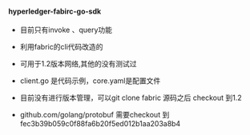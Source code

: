 #### hyperledger-fabirc-go-sdk


+ 目前只有invoke 、query功能
+ 利用fabric的cli代码改造的
+ 可用于1.2版本网络,其他的没有测试过
+ client.go 是代码示例，core.yaml是配置文件


+ 目前没有进行版本管理，可以git clone fabric 源码之后 checkout 到1.2  
+ github.com/golang/protobuf 需要checkout 到fec3b39b059c0f88fa6b20f5ed012b1aa203a8b4 